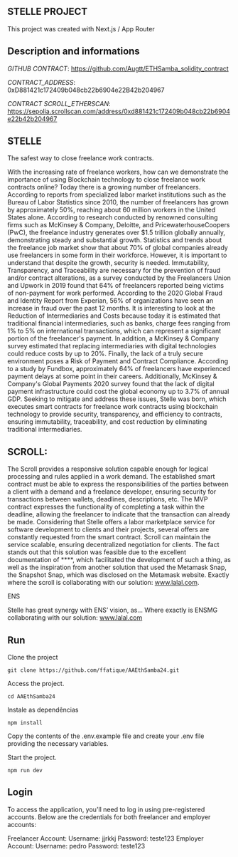 ## STELLE PROJECT

This project was created with Next.js / App Router

## Description and informations

*GITHUB CONTRACT*: https://github.com/Augtt/ETHSamba_solidity_contract

*CONTRACT_ADDRESS*: 0xD881421c172409b048cb22b6904e22B42b204967

*CONTRACT SCROLL_ETHERSCAN*: https://sepolia.scrollscan.com/address/0xd881421c172409b048cb22b6904e22b42b204967

## STELLE

The safest way to close freelance work contracts.

With the increasing rate of freelance workers, how can we demonstrate the importance of using Blockchain technology to close freelance work contracts online? Today there is a growing number of freelancers. According to reports from specialized labor market institutions such as the Bureau of Labor Statistics since 2010, the number of freelancers has grown by approximately 50%, reaching about 60 million workers in the United States alone. According to research conducted by renowned consulting firms such as McKinsey & Company, Deloitte, and PricewaterhouseCoopers (PwC), the freelance industry generates over $1.5 trillion globally annually, demonstrating steady and substantial growth. Statistics and trends about the freelance job market show that about 70% of global companies already use freelancers in some form in their workforce. However, it is important to understand that despite the growth, security is needed. Immutability, Transparency, and Traceability are necessary for the prevention of fraud and/or contract alterations, as a survey conducted by the Freelancers Union and Upwork in 2019 found that 64% of freelancers reported being victims of non-payment for work performed. According to the 2020 Global Fraud and Identity Report from Experian, 56% of organizations have seen an increase in fraud over the past 12 months. It is interesting to look at the Reduction of Intermediaries and Costs because today it is estimated that traditional financial intermediaries, such as banks, charge fees ranging from 1% to 5% on international transactions, which can represent a significant portion of the freelancer's payment. In addition, a McKinsey & Company survey estimated that replacing intermediaries with digital technologies could reduce costs by up to 20%. Finally, the lack of a truly secure environment poses a Risk of Payment and Contract Compliance. According to a study by Fundbox, approximately 64% of freelancers have experienced payment delays at some point in their careers. Additionally, McKinsey & Company's Global Payments 2020 survey found that the lack of digital payment infrastructure could cost the global economy up to 3.7% of annual GDP. Seeking to mitigate and address these issues, Stelle was born, which executes smart contracts for freelance work contracts using blockchain technology to provide security, transparency, and efficiency to contracts, ensuring immutability, traceability, and cost reduction by eliminating traditional intermediaries.

## SCROLL: 

The Scroll provides a responsive solution capable enough for logical processing and rules applied in a work demand. The established smart contract must be able to express the responsibilities of the parties between a client with a demand and a freelance developer, ensuring security for transactions between wallets, deadlines, descriptions, etc. The MVP contract expresses the functionality of completing a task within the deadline, allowing the freelancer to indicate that the transaction can already be made. Considering that Stelle offers a labor marketplace service for software development to clients and their projects, several offers are constantly requested from the smart contract. Scroll can maintain the service scalable, ensuring decentralized negotiation for clients.
The fact stands out that this solution was feasible due to the excellent documentation of ****, which facilitated the development of such a thing, as well as the inspiration from another solution that used the Metamask Snap, the Snapshot Snap, which was disclosed on the Metamask website. Exactly where the scroll is collaborating with our solution: www.lalal.com.

ENS  

Stelle has great synergy with ENS’ vision, as…
Where exactly is ENSMG collaborating with our solution: www.lalal.com

## Run

Clone the project

```
git clone https://github.com/ffatique/AAEthSamba24.git
```

Access the project.

```
cd AAEthSamba24
```

Instale as dependências

```
npm install
```

Copy the contents of the .env.example file and create your .env file providing the necessary variables.

Start the project.

```
npm run dev
```
## Login

To access the application, you'll need to log in using pre-registered accounts. Below are the credentials for both freelancer and employer accounts:

Freelancer Account:
Username: jjrkkj
Password: teste123
Employer Account:
Username: pedro
Password: teste123
